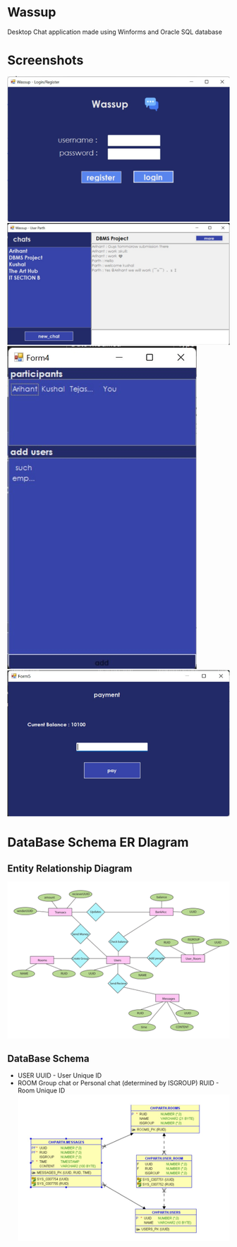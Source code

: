# Wassup
Desktop Chat application made using Winforms and Oracle SQL database
# Screenshots
![Login](./ScreenShots/Login.jpg)
![Chat](./ScreenShots/Chat.jpg)
![add](./ScreenShots/Add_participants.jpg)
![payment](./ScreenShots/Payment.jpg)
# DataBase Schema ER DIagram

## Entity Relationship Diagram
![ER Diagram](./ER/ERArtboard%201.jpg)
## DataBase Schema
* USER
  UUID - User Unique ID
* ROOM
  Group chat or Personal chat (determined by ISGROUP)
  RUID - Room Unique ID 
![ER Diagram](./Database/wassup_ERDiagram.jpg)

